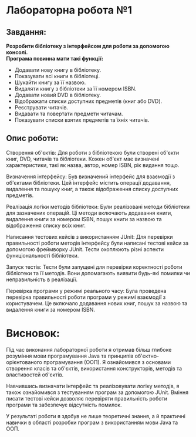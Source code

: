 # Лабораторна робота №1

## Завдання:

**Розробити бібліотеку з інтерфейсом для роботи за допомогою консолі.**<br>
**Програма повинна мати такі функції:**

- Додавати нову книгу в бібліотеку.
- Показувати всі книги в бібліотеці.
- Шукайти книгу за її назвою.
- Видаляти книгу з бібліотеки за її номером ISBN.
- Додавати новий DVD в бібліотеку.
- Відображати списки доступних предметів (книг або DVD).
- Реєструвати читачів.
- Видавати та повертати предмети читачам.
- Показувати списки взятих предметів та їхніх читачів.

## Опис роботи:

Створення об'єктів: Для роботи з бібліотекою були створені об'єкти книг, DVD, читачів та бібліотеки. Кожен об'єкт має визначені характеристики, такі як назва, автор, номер ISBN, рік видання тощо.

Визначення інтерфейсу: Був визначений інтерфейс для взаємодії з об'єктами бібліотеки. Цей інтерфейс містить операції додавання, видалення та пошуку книг, а також відображення списку доступних предметів.

Реалізація логіки методів бібліотеки: Були реалізовані методи бібліотеки для зазначених операцій. Ці методи включають додавання книги, видалення книги за номером ISBN, пошук книги за назвою та відображення списку всіх книг.

Написання тестових кейсів з використанням JUnit: Для перевірки правильності роботи методів інтерфейсу були написані тестові кейси за допомогою фреймворку JUnit. Тести охоплюють різні аспекти функціональності бібліотеки.

Запуск тестів: Тести були запущені для перевірки коректності роботи бібліотеки та її методів. Вони допомагають виявити будь-які помилки чи неправильність в реалізації.

Перевірка програми у режимі реального часу: Була проведена перевірка правильності роботи програми у режимі взаємодії з користувачем. Це включало додавання нових книг, пошук за назвою та видалення книги за номером ISBN.

# Висновок:

Під час виконання лабораторної роботи я отримав більш глибоке розуміння мови програмування Java та принципів об'єктно-орієнтованого програмування (ООП). Я ознайомився з основами створення класів та об'єктів, використання конструкторів, методів та властивостей об'єктів.

Навчившись визначати інтерфейс та реалізовувати логіку методів, я також ознайомився з тестуванням програм за допомогою JUnit. Вміння писати тестові кейси дозволяє перевіряти правильність роботи програми та забезпечує відсутність помилок.

У результаті роботи я здобув не лише теоретичні знання, а й практичні навички в області розробки програм з використанням мови Java та ООП.

